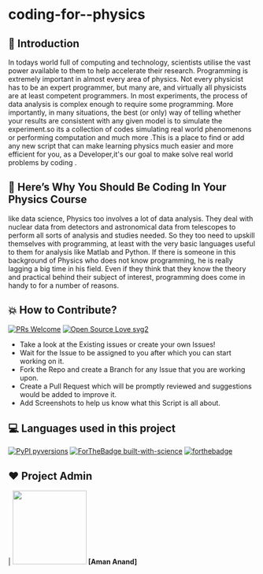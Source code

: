 # coding-for--physics

## 📌 Introduction

In todays world full of computing and technology, scientists utilise the vast power available to them to help accelerate their research.
Programming is extremely important in almost every area of physics. Not every physicist has to be an expert programmer, but many are, and virtually all physicists are at least competent programmers.
In most experiments, the process of data analysis is complex enough to require some programming. More importantly, in many situations, the best (or only) way of telling whether your results are consistent with any given model is to simulate the experiment.so its a collection of codes simulating real world phenomenons or performing computation and much more .This is a place  to find or add any new script that can make learning physics much easier and more efficient for you, as a Developer,it's our goal to make solve real world problems by coding .




## 📌 Here’s Why You Should Be Coding In Your Physics Course

like data science, Physics too involves a lot of data analysis. They deal with nuclear data from detectors and astronomical data from telescopes to perform all sorts of analysis and studies needed. So they too need to upskill themselves with programming, at least with the very basic languages useful to them for analysis like Matlab and Python.
If there is someone in this background of Physics who does not know programming, he is really lagging a big time in his field. Even if they think that they know the theory and practical behind their subject of interest, programming does come in handy to for a number of reasons. 

## 💥 How to Contribute?

[![PRs Welcome](https://img.shields.io/badge/PRs-welcome-brightgreen.svg?style=flat-square)](http://makeapullrequest.com)
[![Open Source Love svg2](https://badges.frapsoft.com/os/v2/open-source.svg?v=103)](https://github.com/ellerbrock/open-source-badges/)

- Take a look at the Existing issues or create your own Issues!
- Wait for the Issue to be assigned to you after which you can start working on it.
- Fork the Repo and create a Branch for any Issue that you are working upon.
- Create a Pull Request which will be promptly reviewed and suggestions would be added to improve it.
- Add Screenshots to help us know what this Script is all about.

## 💻 Languages used in this project

[![PyPI pyversions](https://img.shields.io/pypi/pyversions/ansicolortags.svg)](https://pypi.python.org/pypi/ansicolortags/)
[![ForTheBadge built-with-science](http://ForTheBadge.com/images/badges/built-with-science.svg)](https://GitHub.com/Naereen/)
[![forthebadge](https://forthebadge.com/images/badges/made-with-javascript.svg)](https://forthebadge.com)


## ❤️ Project Admin

|                                     <a href="https://github.com/PulsatingGenius"><img src="https://avatars2.githubusercontent.com/u/69569434?s=400&u=2058f7ca77e44e31d4d22001bdae8d8cddc5c4d9&v=4" width=150px height=150px /></a>
**[Aman Anand]**
